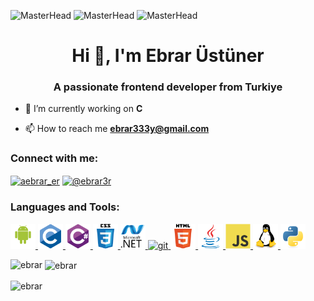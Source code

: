 ![MasterHead](https://i.pinimg.com/236x/51/33/c0/5133c08e2b2f78fb2bedeebb694e6ac9.jpg) ![MasterHead](https://img.freepik.com/premium-photo/ancient-sculpture-working-with-laptop_539944-2537.jpg) ![MasterHead](https://static.vecteezy.com/system/resources/thumbnails/029/708/456/small/greek-statue-of-an-emperor-with-carrying-a-notebook-at-his-side-ai-generative-photo.jpg)
<h1 align="center">Hi 👋, I'm Ebrar Üstüner</h1>
<h3 align="center">A passionate frontend developer from Turkiye</h3>

- 🔭 I’m currently working on **C**

- 📫 How to reach me **ebrar333y@gmail.com**

<h3 align="left">Connect with me:</h3>
<p align="left">
<a href="https://instagram.com/aebrar_er" target="blank"><img align="center" src="https://raw.githubusercontent.com/rahuldkjain/github-profile-readme-generator/master/src/images/icons/Social/instagram.svg" alt="aebrar_er" height="30" width="40" /></a>
<a href="https://medium.com/@ebrar3r" target="blank"><img align="center" src="https://raw.githubusercontent.com/rahuldkjain/github-profile-readme-generator/master/src/images/icons/Social/medium.svg" alt="@ebrar3r" height="30" width="40" /></a>
</p>

<h3 align="left">Languages and Tools:</h3>
<p align="left"> <a href="https://developer.android.com" target="_blank" rel="noreferrer"> <img src="https://raw.githubusercontent.com/devicons/devicon/master/icons/android/android-original-wordmark.svg" alt="android" width="40" height="40"/> </a> <a href="https://www.cprogramming.com/" target="_blank" rel="noreferrer"> <img src="https://raw.githubusercontent.com/devicons/devicon/master/icons/c/c-original.svg" alt="c" width="40" height="40"/> </a> <a href="https://www.w3schools.com/cs/" target="_blank" rel="noreferrer"> <img src="https://raw.githubusercontent.com/devicons/devicon/master/icons/csharp/csharp-original.svg" alt="csharp" width="40" height="40"/> </a> <a href="https://www.w3schools.com/css/" target="_blank" rel="noreferrer"> <img src="https://raw.githubusercontent.com/devicons/devicon/master/icons/css3/css3-original-wordmark.svg" alt="css3" width="40" height="40"/> </a> <a href="https://dotnet.microsoft.com/" target="_blank" rel="noreferrer"> <img src="https://raw.githubusercontent.com/devicons/devicon/master/icons/dot-net/dot-net-original-wordmark.svg" alt="dotnet" width="40" height="40"/> </a> <a href="https://git-scm.com/" target="_blank" rel="noreferrer"> <img src="https://www.vectorlogo.zone/logos/git-scm/git-scm-icon.svg" alt="git" width="40" height="40"/> </a> <a href="https://www.w3.org/html/" target="_blank" rel="noreferrer"> <img src="https://raw.githubusercontent.com/devicons/devicon/master/icons/html5/html5-original-wordmark.svg" alt="html5" width="40" height="40"/> </a> <a href="https://www.java.com" target="_blank" rel="noreferrer"> <img src="https://raw.githubusercontent.com/devicons/devicon/master/icons/java/java-original.svg" alt="java" width="40" height="40"/> </a> <a href="https://developer.mozilla.org/en-US/docs/Web/JavaScript" target="_blank" rel="noreferrer"> <img src="https://raw.githubusercontent.com/devicons/devicon/master/icons/javascript/javascript-original.svg" alt="javascript" width="40" height="40"/> </a> <a href="https://www.linux.org/" target="_blank" rel="noreferrer"> <img src="https://raw.githubusercontent.com/devicons/devicon/master/icons/linux/linux-original.svg" alt="linux" width="40" height="40"/> </a> <a href="https://www.python.org" target="_blank" rel="noreferrer"> <img src="https://raw.githubusercontent.com/devicons/devicon/master/icons/python/python-original.svg" alt="python" width="40" height="40"/> </a> </p>

<p><img align="left" src="https://github-readme-stats.vercel.app/api/top-langs?username=ebrar&show_icons=true&locale=en&layout=compact" alt="ebrar" /></p>

<p>&nbsp;<img align="center" src="https://github-readme-stats.vercel.app/api?username=ebrar&show_icons=true&locale=en" alt="ebrar" /></p>

<p><img align="center" src="https://github-readme-streak-stats.herokuapp.com/?user=ebrar&" alt="ebrar" /></p>
